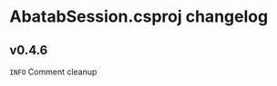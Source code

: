 <!-- A generic template for an project CHANGELOG document [b220829.094029]
     - All URLs should use reference-links added at the end of this documentation.
-->

# AbatabSession.csproj changelog

## v0.4.6
`INFO` Comment cleanup
